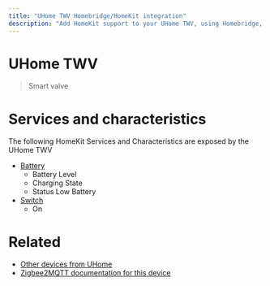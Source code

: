 ```yaml
---
title: "UHome TWV Homebridge/HomeKit integration"
description: "Add HomeKit support to your UHome TWV, using Homebridge, Zigbee2MQTT and homebridge-z2m."
---
```

<!---
This file has been GENERATED using src/docgen/docgen.ts
DO NOT EDIT THIS FILE MANUALLY!
-->
# UHome TWV
> Smart valve


# Services and characteristics
The following HomeKit Services and Characteristics are exposed by
the UHome TWV

* [Battery](../../battery.md)
  * Battery Level
  * Charging State
  * Status Low Battery
* [Switch](../../switch.md)
  * On


# Related
* [Other devices from UHome](../index.md#uhome)
* [Zigbee2MQTT documentation for this device](https://www.zigbee2mqtt.io/devices/TWV.html)